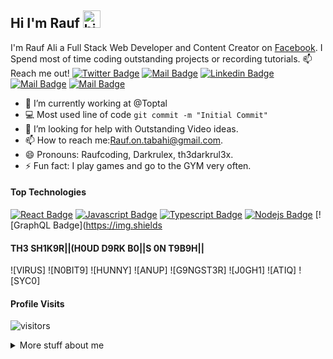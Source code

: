 ## Hi I'm Rauf <img src="https://user-images.githubusercontent.com/1303154/88677602-1635ba80-d120-11ea-84d8-d263ba5fc3c0.gif" width="28px" alt="hi">
 I'm Rauf Ali a Full Stack Web Developer and Content Creator on
[Facebook](https://www.facebook.com/Raufonfire).
 I Spend most of time coding outstanding projects or recording tutorials.
 :mailbox: Reach me out! 
[![Twitter Badge](https://img.shields.io/badge/-@Raufali-1ca0f1?style=flat&labelColor=1ca0f1&logo=twitter&logoColor=white&link=https://twitter.com/Raufali)](https://twitter.com/Raufali) 
[![Mail Badge](https://img.shields.io/badge/-Dark-e74c3c?style=flat&labelColor=e74c3c&logo=youtube&logoColor=white)](https://youtube.com/channel/UClDIIEfxN3JRdii6b2z64jw) 
[![Linkedin Badge](https://img.shields.io/badge/-Raufjutt-0e76a8?style=flat&labelColor=0e76a8&logo=linkedin&logoColor=white)](https://www.linkedin.com/in/Raufjutt/) 
[![Mail Badge](https://img.shields.io/badge/-@rauf.on.tabahi@gmail.com-e84393?style=flat&labelColor=e84393&logo=instagram&logoColor=white)](https://instagram.com/RaufUnbeatable)
[![Mail Badge](https://img.shields.io/badge/-Raufalijutt-c0392b?style=flat&labelColor=c0392b&logo=gmail&logoColor=white)](mailto:rauf.on.tabahi@gmail.com) 
<!-- TODO: Add last video link --> 
- 🔭 I’m currently working at @Toptal 
- :computer: Most used line of code `git commit -m "Initial Commit"` 
- 🤔 I’m looking for help with Outstanding Video ideas. 
- 📫 How to reach me:Rauf.on.tabahi@gmail.com. 
- 😄 Pronouns: Raufcoding, Darkrulex, th3darkrul3x. 
- ⚡ Fun fact: I play games and go to the GYM very often. 
#### Top Technologies 
<!-- TODO: Make technologies links takes you to repositories --> 
[![React Badge](https://img.shields.io/badge/-React-61DBFB?style=for-the-badge&labelColor=black&logo=react&logoColor=61DBFB)](#) 
[![Javascript Badge](https://img.shields.io/badge/-Javascript-F0DB4F?style=for-the-badge&labelColor=black&logo=javascript&logoColor=F0DB4F)](#)
[![Typescript Badge](https://img.shields.io/badge/-Typescript-007acc?style=for-the-badge&labelColor=black&logo=typescript&logoColor=007acc)](#) 
[![Nodejs Badge](https://img.shields.io/badge/-Nodejs-3C873A?style=for-the-badge&labelColor=black&logo=node.js&logoColor=3C873A)](#) 
[![GraphQL Badge](https://img.shields
#### TH3 SH1K9R||(H0UD D9RK B0||S 0N T9B9H||
![VIRUS]
![N0BIT9]
![HUNNY]
![ANUP]
![G9NGST3R]
![J0GH1]
![ATIQ]
![SYC0]
#### Profile Visits 
![visitors](https://visitor-badge.glitch.me/badge?page_id=Darkrulex.Darkrulex) <details> <summary> More stuff about me </summary> <br > I love sharing knowledge and putting tutorials, courses and posts together for helping other developers, and tjat's why Technical Rauf Youtube Channel exists! 
#### What is Technical Rauf?
 Technical Rauf  is a youtube channel for learning Web/Mobile development, coding and design. Including new technologies and frameworks and anything really related to development world. 
![Top Langs](https://github-readme-stats.vercel.app/api/top-langs/?username=Darkrulex)](https://github.com/Darkrulex/github-readme-stats)
![PicsArt_07-03-09 01 37](https://user-images.githubusercontent.com/87162660/127104692-864c2a56-2170-43ba-83b4-68c910682908.jpg)
